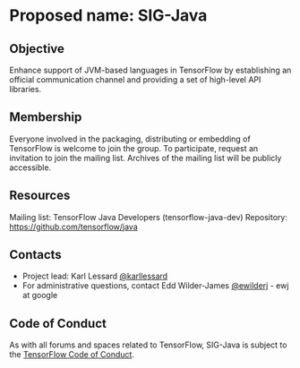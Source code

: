# Proposed name: SIG-Java

## Objective

Enhance support of JVM-based languages in TensorFlow by establishing an official communication channel and providing a set of high-level API libraries. 

## Membership

Everyone involved in the packaging, distributing or embedding of TensorFlow is
welcome to join the group. To participate, request an invitation to join the
mailing list. Archives of the mailing list will be publicly accessible.

## Resources

Mailing list: TensorFlow Java Developers (tensorflow-java-dev)
Repository: https://github.com/tensorflow/java

## Contacts

* Project lead: Karl Lessard [@karllessard](https://github.com/karllessard)
* For administrative questions, contact Edd Wilder-James
  [@ewilderj](https://github.com/ewilderj) - ewj at google

## Code of Conduct

As with all forums and spaces related to TensorFlow, SIG-Java is subject to
the [TensorFlow Code of
Conduct](https://github.com/tensorflow/tensorflow/blob/master/CODE_OF_CONDUCT.md).
